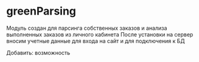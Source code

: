 # greenParsing
Модуль создан для парсинга собственных заказов и анализа выполненных заказов из личного кабинета
После установки на сервер вносим учетные данные для входа на сайт и для подключения к БД

Добавить:
возможность 